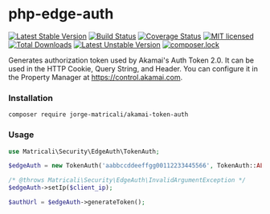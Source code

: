 # php-edge-auth

[![Latest Stable Version](https://poser.pugx.org/matricali/akamai-token-auth/v/stable)](https://packagist.org/packages/matricali/akamai-token-auth)
[![Build Status](https://travis-ci.org/matricali/php-edge-auth.svg?branch=master)](:status:) [![Coverage Status](https://coveralls.io/repos/github/matricali/php-edge-auth/badge.svg?branch=master)](https://coveralls.io/github/matricali/php-edge-auth?branch=master)
[![MIT licensed](https://img.shields.io/github/license/matricali/php-edge-auth.svg)](https://matricali.mit-license.org/2017)
[![Total Downloads](https://poser.pugx.org/matricali/akamai-token-auth/downloads)](https://packagist.org/packages/matricali/akamai-token-auth)
[![Latest Unstable Version](https://poser.pugx.org/matricali/akamai-token-auth/v/unstable)](https://packagist.org/packages/matricali/akamai-token-auth)
[![composer.lock](https://poser.pugx.org/matricali/akamai-token-auth/composerlock)](https://packagist.org/packages/matricali/akamai-token-auth)

Generates authorization token used by Akamai's Auth Token 2.0. It can be used
in the HTTP Cookie, Query String, and Header.
You can configure it in the Property Manager at https://control.akamai.com.

### Installation
```
composer require jorge-matricali/akamai-token-auth
```

### Usage
```php
use Matricali\Security\EdgeAuth\TokenAuth;

$edgeAuth = new TokenAuth('aabbccddeeffgg00112233445566', TokenAuth::ALGORITHM_SHA256);

/* @throws Matricali\Security\EdgeAuth\InvalidArgumentException */
$edgeAuth->setIp($client_ip);

$authUrl = $edgeAuth->generateToken();
```
